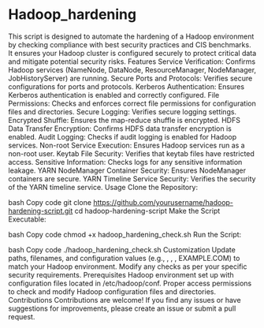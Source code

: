 # Hadoop_hardening
This script is designed to automate the hardening of a Hadoop environment by checking compliance with best security practices and CIS benchmarks. It ensures your Hadoop cluster is configured securely to protect critical data and mitigate potential security risks.
Features
Service Verification: Confirms Hadoop services (NameNode, DataNode, ResourceManager, NodeManager, JobHistoryServer) are running.
Secure Ports and Protocols: Verifies secure configurations for ports and protocols.
Kerberos Authentication: Ensures Kerberos authentication is enabled and correctly configured.
File Permissions: Checks and enforces correct file permissions for configuration files and directories.
Secure Logging: Verifies secure logging settings.
Encrypted Shuffle: Ensures the map-reduce shuffle is encrypted.
HDFS Data Transfer Encryption: Confirms HDFS data transfer encryption is enabled.
Audit Logging: Checks if audit logging is enabled for Hadoop services.
Non-root Service Execution: Ensures Hadoop services run as a non-root user.
Keytab File Security: Verifies that keytab files have restricted access.
Sensitive Information: Checks logs for any sensitive information leakage.
YARN NodeManager Container Security: Ensures NodeManager containers are secure.
YARN Timeline Service Security: Verifies the security of the YARN timeline service.
Usage
Clone the Repository:

bash
Copy code
git clone https://github.com/yourusername/hadoop-hardening-script.git
cd hadoop-hardening-script
Make the Script Executable:

bash
Copy code
chmod +x hadoop_hardening_check.sh
Run the Script:

bash
Copy code
./hadoop_hardening_check.sh
Customization
Update paths, filenames, and configuration values (e.g., <your-namenode>, <your-resourcemanager>, <kms-server>, EXAMPLE.COM) to match your Hadoop environment.
Modify any checks as per your specific security requirements.
Prerequisites
Hadoop environment set up with configuration files located in /etc/hadoop/conf.
Proper access permissions to check and modify Hadoop configuration files and directories.
Contributions
Contributions are welcome! If you find any issues or have suggestions for improvements, please create an issue or submit a pull request.
